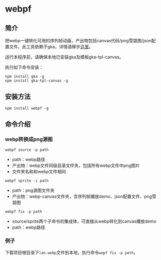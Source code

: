 # webpf

## 简介

把webp一键转化可用的序列帧动画，产出物包括canvas代码/png雪碧图/json配置文件。此工具依赖于gka，详情请移步[这里](https://github.com/gkajs/gka)。

运行本程序前，请确保本地已安装gka及模板gka-tpl-canvas。

执行如下命令安装：
	
	npm install gka -g
	npm install gka-tpl-canvas -g

## 安装方法

	npm install webpf -g

## 命令介绍

### webp转换成png源图

`webpf source -p path`

- path：webp路径
- 产出物：webp文件同级目录文件夹，包括所有webp文件中png图片
- 文件夹名称和webp文件相同

`webpf sprite -i path`

- path：png源图文件夹
- 产出物：webp-canvas文件夹，含序列帧播放demo、json配置文件、png雪碧图

`webpf fix -p path`

- source/sprite两个子命令的集成体，可直接从webp转化到canvas播放demo
- path：webp路径

### 例子

下载项目根目录下`lan.webp`文件到本地，执行命令`wepf fix -p path`。